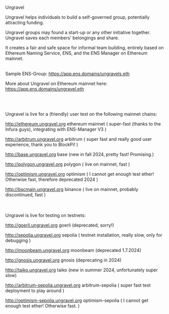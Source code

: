 Ungravel


Ungravel helps individuals to build a self-governed group, potentially attracting funding.

Ungravel groups may found a start-up or any other initiative together.
Ungravel saves each members' belongings and share. 

It creates a fair and safe space for informal team building, entirely based on Ethereum Naming Service, ENS, and the ENS Manager on Ethereum mainnet.
<br><br>

Sample ENS-Group:  https://app.ens.domains/ungravels.eth

More about Ungravel on Ethereum mainnet here: https://app.ens.domains/ungravel.eth 

<br><br>

Ungravel is live for a (friendly) user test on the following mainnet chains:

http://ethereum.ungravel.org ethereum mainnet          ( super-fast (thanks to the Infura guys), integrating with ENS-Manager V3 )

http://arbitrum.ungravel.org arbitrum                  ( super fast and really good user experience, thank you to BlockPi! )

http://base.ungravel.org base                          (new in fall 2024, pretty fast! Promising.)

http://polygon.ungravel.org polygon                    ( live on mainnet, fast )

http://optimism.ungravel.org optimism                  ( I cannot get enough test ether! Otherwise fast, therefore deprecated 2024 )

http://bscmain.ungravel.org binance                    ( live on mainnet, probably discontinued, fast )

<br><br>
Ungravel is live for testing on testnets:

http://goerli.ungravel.org goerli                      (deprecated, sorry!)

http://sepolia.ungravel.org sepolia                    ( testnet installation, really slow, only for debugging )

http://moonbeam.ungravel.org moonbeam                  (deprecated 1.7.2024)

http://gnosis.ungravel.org gnosis                      (deprecating in 2024)

http://taiko.ungravel.org taiko                        (new in summer 2024, unfortunately super slow)

http://arbitrum-sepolia.ungravel.org arbitrum-sepolia  ( super fast test deployment to play around )

http://optimism-sepolia.ungravel.org optimism-sepolia  ( I cannot get enough test ether! Otherwise fast. )

<br><br>


<!---
pepihasenfuss/pepihasenfuss is a ✨ special ✨ repository because its `README.md` (this file) appears on your GitHub profile.
You can click the Preview link to take a look at your changes.
--->
